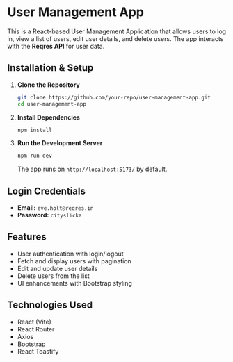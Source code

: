 # User Management App

This is a React-based User Management Application that allows users to log in, view a list of users, edit user details, and delete users. The app interacts with the **Reqres API** for user data.

## Installation & Setup

1. **Clone the Repository**  
   ```sh
   git clone https://github.com/your-repo/user-management-app.git
   cd user-management-app
   ```

2. **Install Dependencies**  
   ```sh
   npm install
   ```

3. **Run the Development Server**  
   ```sh
   npm run dev
   ```
   The app runs on `http://localhost:5173/` by default.

## Login Credentials
- **Email:** `eve.holt@reqres.in`
- **Password:** `cityslicka`

## Features
- User authentication with login/logout
- Fetch and display users with pagination
- Edit and update user details
- Delete users from the list
- UI enhancements with Bootstrap styling

## Technologies Used
- React (Vite)
- React Router
- Axios
- Bootstrap
- React Toastify

